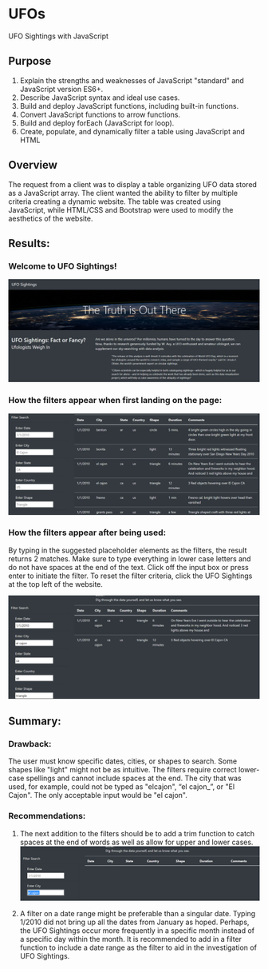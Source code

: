 # UFOs
UFO Sightings with JavaScript

## Purpose
1. Explain the strengths and weaknesses of JavaScript "standard" and JavaScript version ES6+.
2. Describe JavaScript syntax and ideal use cases.
3. Build and deploy JavaScript functions, including built-in functions.
4. Convert JavaScript functions to arrow functions.
5. Build and deploy forEach (JavaScript for loop).
6. Create, populate, and dynamically filter a table using JavaScript and HTML

## Overview 
The request from a client was to display a table organizing UFO data stored as a JavaScript array. The client wanted the ability to filter by multiple criteria creating a dynamic website.  The table was created using JavaScript, while HTML/CSS and Bootstrap were used to modify the aesthetics of the website. 

## Results:
### Welcome to UFO Sightings! 

![Pic 1](https://github.com/zhangkevq/UFOs/blob/main/static/images/top.png)

### How the filters appear when first landing on the page:
![Pic 2](https://github.com/zhangkevq/UFOs/blob/main/static/images/bottom.png)

### How the filters appear after being used: 
By typing in the suggested placeholder elements as the filters, the result returns 2 matches.  Make sure to type everything in lower case letters and do not have spaces at the end of the text.  Click off the input box or press enter to initiate the filter.  To reset the filter criteria, click the UFO Sightings at the top left of the website. 

![Pic 3](https://github.com/zhangkevq/UFOs/blob/main/static/images/working_filters.PNG)


## Summary: 

### Drawback:
The user must know specific dates, cities, or shapes to search.  Some shapes like "light" might not be as intuitive.  The filters require correct lower-case spellings and cannot include spaces at the end.  The city that was used, for example, could not be typed as "elcajon", “el cajon_”, or "El Cajon".  The only acceptable input would be "el cajon".

### Recommendations: 
1. The next addition to the filters should be to add a trim function to catch spaces at the end of words as well as allow for upper and lower cases.
![Pic 4](https://github.com/zhangkevq/UFOs/blob/main/static/images/trim.PNG)

2. A filter on a date range might be preferable than a singular date.  Typing 1/2010 did not bring up all the dates from January as hoped.  Perhaps, the UFO Sightings occur more frequently in a specific month instead of a specific day within the month.  It is recommended to add in a filter function to include a date range as the filter to aid in the investigation of UFO Sightings. 
